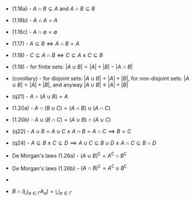 - (1.16a) - $A\cap{B}\subseteq{A}$ and $A\cap{B}\subseteq{B}$
- (1.16b) - $A\cap{A}=A$
- (1.16c) - $A\cap{\emptyset}=\emptyset$
- (1.17) - $A\subseteq{B}\iff{A\cap{B}=A}$
- (1.18) - $C\subseteq{A\cap{B}}\iff{C\subseteq{A}\land{C\subseteq{B}}}$
- (1.19) - for finite sets: $|A\cup{B}|=|A|+|B|-|A\cap{B}|$
- (corollary) - for disjoint sets: $|A\cup{B}|=|A|+|B|$, for non-disjoint sets: $|A\cup{B}|<|A|+|B|$, and anyway $|A\cup{B}|\leq|A|+|B|$
- (q21) - $A\cap({A}\cup{B})=A$ 
- (1.20a) - $A\cap{(B\cup{C})}=({A\cap{B}})\cup({A\cap{C}})$
- (1.20b) - $A\cup{(B\cap{C})}=({A\cup{B}})\cap({A\cup{C}})$
- (q22) - $A\cup{B}=A\cup{C}\land{A\cap{B}=A\cap{C}}\implies{B=C}$
- (q24) - $A\subseteq{B}\land{C\subseteq{D}}\implies{A\cup{C}\subseteq{B\cup{D}}}\land{A\cap{C}\subseteq{B\cap{D}}}$

- De Morgan's laws (1.26a) - $(A\cup{B})^{\complement}=A^{\complement}\cap{B^{\complement}}$ 
- De Morgan's laws (1.26b) - $(A\cap{B})^{\complement}=A^{\complement}\cup{B^{\complement}}$ 
- 


- $B\cap{(\bigcup_{a\in\Gamma}{A_a})}=\bigcup_{a\in\Gamma}$


